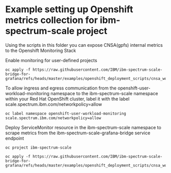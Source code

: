 # Example setting up Openshift metrics collection for ibm-spectrum-scale project



Using the scripts in this folder you can expose CNSA(gpfs) internal metrics to the Openshift Monitoring Stack

Enable monitoring for user-defined projects
```shell
oc apply -f https://raw.githubusercontent.com/IBM/ibm-spectrum-scale-bridge-for-grafana/refs/heads/master/examples/openshift_deployment_scripts/cnsa_workload_monitoring/cluster_monitoring_config.yml
```

To allow ingress and egress communication from the openshift-user-workload-monitoring namespace to the ibm-spectrum-scale namespace within your Red Hat OpenShift cluster, label it with the label scale.spectrum.ibm.com/networkpolicy=allow
```shell
oc label namespace openshift-user-workload-monitoring scale.spectrum.ibm.com/networkpolicy=allow
```

Deploy ServiceMonitor resource in the ibm-spectrum-scale namespace to scrape metrics from the ibm-spectrum-scale-grafana-bridge service endpoint
```shell
oc project ibm-spectrum-scale
```

```shell
oc apply -f https://raw.githubusercontent.com/IBM/ibm-spectrum-scale-bridge-for-grafana/refs/heads/master/examples/openshift_deployment_scripts/cnsa_workload_monitoring/grafana_bridge_service_monitor.yaml
```



